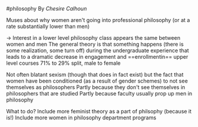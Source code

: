 #philosophy 
By *Chesire Calhoun*

Muses about why women aren't going into professional philosophy (or at a rate substantially lower than men)

-> Interest in a lower level philosophy class appears the same between women and men
	The general theory is that something happens (there is some realization, some turn off) during the undergraduate experience that leads to a dramatic decrease in engagement and ==enrollmentin== upper level courses
	71% to 29% split, male to female

Not often blatant sexism (though that does in fact exist) but the fact that women have been conditioned (as a result of gender schemes) to not see themselves as philosophers
	Partly because they don't see themselves in philosophers that are studied
	Partly because faculty usually prop up men in philosophy

What to do?
	Include more feminist theory as a part of philsophy (because it is!)
	Include more women in philosophy department programs